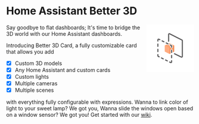 # Home Assistant Better 3D

<img align="right" width="128" src="https://raw.githubusercontent.com/nandesh-dev/ha-better-3d/main/assets/favicon.png">

Say goodbye to flat dashboards; It's time to bridge the 3D world with our Home Assistant dashboards.

Introducing Better 3D Card, a fully customizable card that allows you add
- [x] Custom 3D models
- [x] Any Home Assistant and custom cards
- [x] Custom lights
- [x] Multiple cameras
- [x] Multiple scenes

with everything fully configurable with expressions. Wanna to link color of light to your sweet lamp? We got you, Wanna slide the windows open based on a window sensor? We got you! Get started with our [wiki](https://github.com/nandesh-dev/ha-better-3d/wiki).
